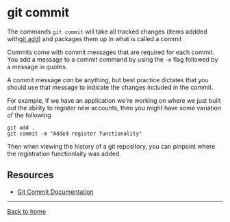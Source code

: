 # git commit

The commands `git commit` will take all tracked changes (items addded with[git add](./Add.md)) and packages them up in what is called a commit

Commits come with commit messages that are required for each commit. You add a message to a commit command by using the `-m` flag followed by a message in quotes.

A commit message _can_ be anything, but best practice dictates that you should use that message to indicate the changes included in the commit.

For example, if we have an application we're working on where we just built out the ability to register new accounts, then you might have some variation of the following

```
git add .
git commit -m "Added register functionality"
```

Then when viewing the history of a git repository, you can pinpoint where the registration functionlaity was added.

## Resources

- [Git Commit Documentation](https://git-scm.com/docs/git-commit)

---

[Back to home](../README.md)
